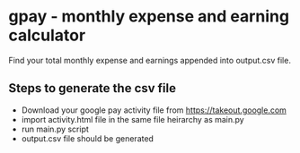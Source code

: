 # gpay - monthly expense and earning calculator
Find your total monthly expense and earnings appended into output.csv file.

## Steps to generate the csv file
 - Download your google pay activity file from https://takeout.google.com
 - import activity.html file in the same file heirarchy as main.py
 - run main.py script
 - output.csv file should be generated
